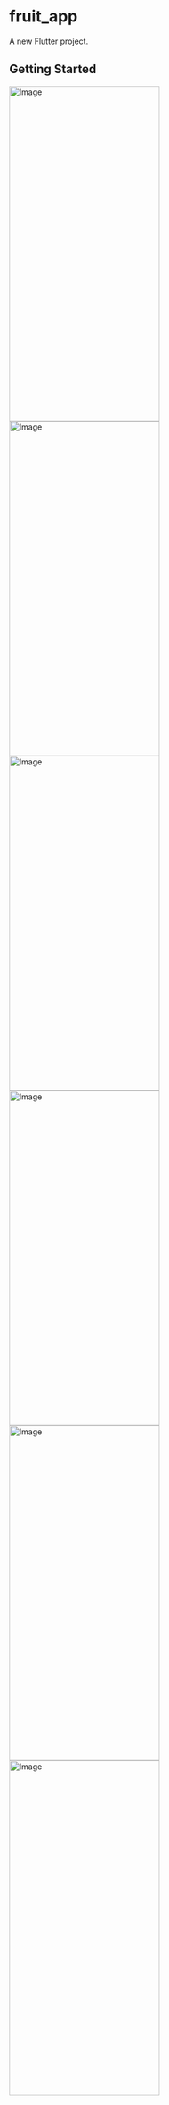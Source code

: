 # fruit_app

A new Flutter project.

## Getting Started
<img width="270" height="600" alt="Image" src="https://github.com/user-attachments/assets/a6647d36-3608-4833-a7c7-b8d3d38216d9" />
<img width="270" height="600" alt="Image" src="https://github.com/user-attachments/assets/c2cbc3b0-4cf3-4def-a9b3-b2c48a41cea3" />
<img width="270" height="600" alt="Image" src="https://github.com/user-attachments/assets/65d8ee9f-9297-46d8-b1aa-1bf98f11a357" />
<img width="270" height="600" alt="Image" src="https://github.com/user-attachments/assets/5b56c327-9c1b-44e3-86bc-c6fa173acc19" />
<img width="270" height="600" alt="Image" src="https://github.com/user-attachments/assets/f95e3225-acd6-4068-b968-623b8726d293" />
<img width="270" height="600" alt="Image" src="https://github.com/user-attachments/assets/c48b4ea9-3062-4d39-a3df-c767ba32f72b" />
